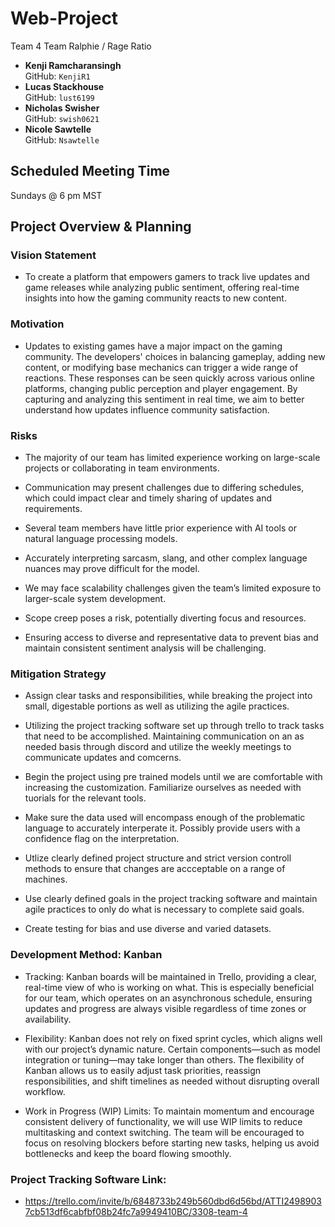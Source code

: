 # Web-Project
Team 4
Team Ralphie / Rage Ratio

- **Kenji Ramcharansingh**  
  GitHub: `KenjiR1`
- **Lucas Stackhouse**  
  GitHub: `lust6199`
- **Nicholas Swisher**  
  GitHub: `swish0621`
- **Nicole Sawtelle**  
  GitHub: `Nsawtelle`
## **Scheduled Meeting Time**
Sundays @ 6 pm MST

## **Project Overview & Planning**
### **Vision Statement** 
- To create a platform that empowers gamers to track live updates and game releases while analyzing public sentiment, offering real-time insights into how the gaming community reacts to new content.
### **Motivation**
- Updates to existing games have a major impact on the gaming community. The developers' choices in balancing gameplay, adding new content, or modifying base mechanics can trigger a wide range of reactions. These responses can be seen quickly across various online platforms, changing public perception and player engagement. By capturing and analyzing this sentiment in real time, we aim to better understand how updates influence community satisfaction.
### **Risks**
- The majority of our team has limited experience working on large-scale projects or collaborating in team environments.

- Communication may present challenges due to differing schedules, which could impact clear and timely sharing of updates and requirements.

- Several team members have little prior experience with AI tools or natural language processing models.

- Accurately interpreting sarcasm, slang, and other complex language nuances may prove difficult for the model.

- We may face scalability challenges given the team’s limited exposure to larger-scale system development.

- Scope creep poses a risk, potentially diverting focus and resources.

- Ensuring access to diverse and representative data to prevent bias and maintain consistent sentiment analysis will be challenging.
### **Mitigation Strategy**
- Assign clear tasks and responsibilities, while breaking the project into small, digestable portions as well as utilizing the agile practices. 

- Utilizing the project tracking software set up through trello to track tasks that need to be accomplished. Maintaining communication on an as needed basis through discord and utilize the weekly meetings to communicate updates and comcerns. 

- Begin the project using pre trained models until we are comfortable with increasing the customization. Familiarize ourselves as needed with tuorials for the relevant tools.

- Make sure the data used will encompass enough of the problematic language to accurately interperate it. Possibly provide users with a confidence flag on the interpretation. 

- Utlize clearly defined project structure and strict version controll methods to ensure that changes are accceptable on a range of machines. 

- Use clearly defined goals in the project tracking software and maintain agile practices to only do what is necessary to complete said goals. 

- Create testing for bias and use diverse and varied datasets.  
### **Development Method: Kanban**
- Tracking: 
Kanban boards will be maintained in Trello, providing a clear, real-time view of who is working on what. This is especially beneficial for our team, which operates on an asynchronous schedule, ensuring updates and progress are always visible 	regardless of time zones or availability.

- Flexibility: 
Kanban does not rely on fixed sprint cycles, which aligns well with our project’s dynamic nature. Certain components—such as model integration or tuning—may take longer than others. The flexibility of Kanban allows us to easily adjust task 	priorities, reassign responsibilities, and shift timelines as needed without disrupting overall workflow.

- Work in Progress (WIP) Limits: 
To maintain momentum and encourage consistent delivery of functionality, we will use WIP limits to reduce multitasking and context switching. The team will be encouraged to focus on resolving blockers before starting new tasks, helping us 		avoid bottlenecks and keep the board flowing smoothly.
### **Project Tracking Software Link:**
 -  https://trello.com/invite/b/6848733b249b560dbd6d56bd/ATTI24989037cb513df6cabfbf08b24fc7a9949410BC/3308-team-4
